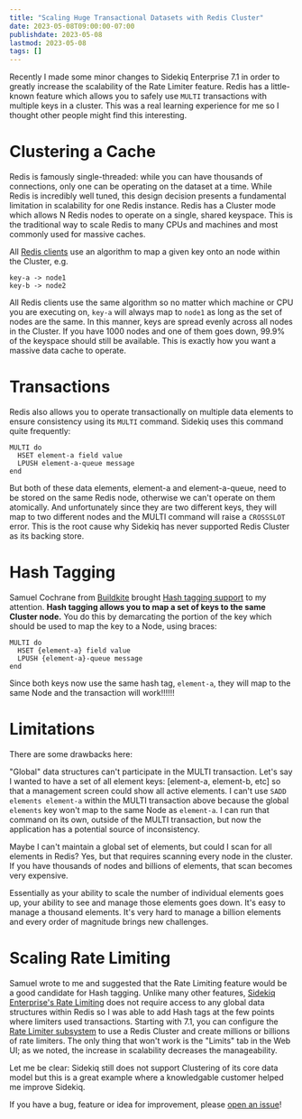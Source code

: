 ```yaml
---
title: "Scaling Huge Transactional Datasets with Redis Cluster"
date: 2023-05-08T09:00:00-07:00
publishdate: 2023-05-08
lastmod: 2023-05-08
tags: []
---
```


Recently I made some minor changes to Sidekiq Enterprise 7.1 in order to greatly increase the scalability of the Rate Limiter feature.
Redis has a little-known feature which allows you to safely use `MULTI` transactions with multiple keys in a cluster.
This was a real learning experience for me so I thought other people might find this interesting.
<!--more-->

# Clustering a Cache

Redis is famously single-threaded: while you can have thousands of connections, only one can be operating on the dataset at a time.
While Redis is incredibly well tuned, this design decision presents a fundamental limitation in scalability for one Redis instance.
Redis has a Cluster mode which allows N Redis nodes to operate on a single, shared keyspace.
This is the traditional way to scale Redis to many CPUs and machines and most commonly used for massive caches.

All [Redis clients](https://github.com/redis-rb/redis-cluster-client#redis-cluster-client) use an algorithm to map a given key onto an node within the Cluster, e.g.

```
key-a -> node1
key-b -> node2
```

All Redis clients use the same algorithm so no matter which machine or CPU you are executing on, `key-a` will always map to `node1` as long as the set of nodes are the same.
In this manner, keys are spread evenly across all nodes in the Cluster.
If you have 1000 nodes and one of them goes down, 99.9% of the keyspace should still be available.
This is exactly how you want a massive data cache to operate.

# Transactions

Redis also allows you to operate transactionally on multiple data elements to ensure consistency using its `MULTI` command.
Sidekiq uses this command quite frequently:

```
MULTI do
  HSET element-a field value
  LPUSH element-a-queue message
end
```

But both of these data elements, element-a and element-a-queue, need to be stored on the same Redis node, otherwise we can't operate on them atomically.
And unfortunately since they are two different keys, they will map to two different nodes and the MULTI command will raise a `CROSSSLOT` error.
This is the root cause why Sidekiq has never supported Redis Cluster as its backing store.

# Hash Tagging
 
Samuel Cochrane from [Buildkite](https://buildkite.com) brought [Hash tagging support](https://redis.com/blog/redis-clustering-best-practices-with-keys/) to my attention.
**Hash tagging allows you to map a set of keys to the same Cluster node.**
You do this by demarcating the portion of the key which should be used to map the key to a Node, using braces:

```
MULTI do
  HSET {element-a} field value
  LPUSH {element-a}-queue message
end
```

Since both keys now use the same hash tag, `element-a`, they will map to the same Node and the transaction will work!!!!!!

# Limitations

There are some drawbacks here:

"Global" data structures can't participate in the MULTI transaction.
Let's say I wanted to have a set of all element keys: [element-a, element-b, etc] so that a management screen could show all active elements.
I can't use `SADD elements element-a` within the MULTI transaction above because the global `elements` key won't map to the same Node as `element-a`.
I can run that command on its own, outside of the MULTI transaction, but now the application has a potential source of inconsistency.

Maybe I can't maintain a global set of elements, but could I scan for all elements in Redis?
Yes, but that requires scanning every node in the cluster.
If you have thousands of nodes and billions of elements, that scan becomes very expensive.

Essentially as your ability to scale the number of individual elements goes up, your ability to see and manage those elements goes down.
It's easy to manage a thousand elements.
It's very hard to manage a billion elements and every order of magnitude brings new challenges.

# Scaling Rate Limiting

Samuel wrote to me and suggested that the Rate Limiting feature would be a good candidate for Hash tagging.
Unlike many other features, [Sidekiq Enterprise's Rate Limiting](https://github.com/sidekiq/sidekiq/wiki/Ent-Rate-Limiting) does not require access to any global data structures within Redis so
I was able to add Hash tags at the few points where limiters used transactions.
Starting with 7.1, you can configure the [Rate Limiter subsystem](https://github.com/sidekiq/sidekiq/wiki/Ent-Rate-Limiting#redis) to use a Redis Cluster and create millions or billions of rate limiters.
The only thing that won't work is the "Limits" tab in the Web UI; as we noted, the increase in scalability decreases the manageability.

Let me be clear: Sidekiq still does not support Clustering of its core data model
but this is a great example where a knowledgable customer helped me improve Sidekiq.

If you have a bug, feature or idea for improvement, please [open an issue](https://github.com/sidekiq/sidekiq/issues/new)!